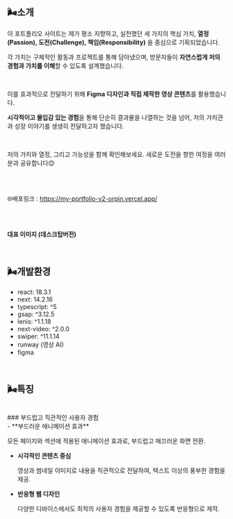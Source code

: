 
## 🌬️소개

이 포트폴리오 사이트는 제가 평소 지향하고, 실천했던 세 가지의 핵심 가치, **열정(Passion), 도전(Challenge), 책임(Responsibility)** 을 중심으로 기획되었습니다. 

각 가치는 구체적인 활동과 프로젝트를 통해 담아냈으며, 방문자들이 **자연스럽게 저의 경험과 가치를 이해**할 수 있도록 설계했습니다.

<br/>

이를 효과적으로 전달하기 위해 **Figma 디자인과 직접 제작한 영상 콘텐츠**를 활용했습니다.

**시각적이고 몰입감 있는 경험**을 통해 단순히 결과물을 나열하는 것을 넘어, 저의 가치관과 성장 이야기를 생생히 전달하고자 했습니다.

<br/>

저의 가치와 열정, 그리고 가능성을 함께 확인해보세요. 새로운 도전을 향한 여정을 여러분과 공유합니다😊

<br/>
<br/>

🌐배포링크 : https://my-portfolio-v2-orpin.vercel.app/

<br/>
<br/>

**대표 이미지 (데스크탑버전)** 

<br/>

## 🌬️개발환경

- react: 18.3.1
- next: 14.2.16
- typescript: ^5
- gsap: ^3.12.5
- lenis: ^1.1.18
- next-video: ^2.0.0
- swiper: ^11.1.14
- runway (영상 AI)
- figma

<br/>

## 🌬️특징
<br/>
### 부드럽고 직관적인 사용자 경험

<br/>
- **부드러운 애니메이션 효과**

  
  모든 페이지와 섹션에 적용된 애니메이션 효과로, 부드럽고 매끄러운 화면 전환.


- **시각적인 콘텐츠 중심**

  
  영상과 썸네일 이미지로 내용을 직관적으로 전달하여, 텍스트 이상의 풍부한 경험을 제공.

- **반응형 웹 디자인**

  
  다양한 디바이스에서도 최적의 사용자 경험을 제공할 수 있도록 반응형으로 제작.







